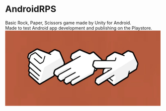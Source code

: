 # AndroidRPS
Basic Rock, Paper, Scissors game made by Unity for Android.    
Made to test Android app development and publishing on the Playstore.  
<img src="Playstore%20art/Feature-Image.jpg" width=500>
